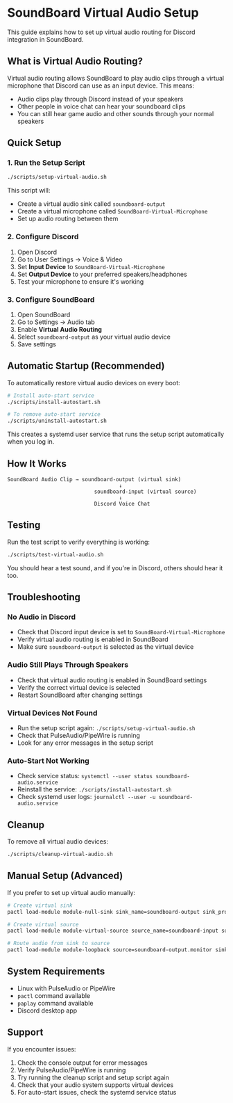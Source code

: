 # SoundBoard Virtual Audio Setup

This guide explains how to set up virtual audio routing for Discord integration in SoundBoard.

## What is Virtual Audio Routing?

Virtual audio routing allows SoundBoard to play audio clips through a virtual microphone that Discord can use as an input device. This means:

- Audio clips play through Discord instead of your speakers
- Other people in voice chat can hear your soundboard clips
- You can still hear game audio and other sounds through your normal speakers

## Quick Setup

### 1. Run the Setup Script

```bash
./scripts/setup-virtual-audio.sh
```

This script will:
- Create a virtual audio sink called `soundboard-output`
- Create a virtual microphone called `SoundBoard-Virtual-Microphone`
- Set up audio routing between them

### 2. Configure Discord

1. Open Discord
2. Go to User Settings → Voice & Video
3. Set **Input Device** to `SoundBoard-Virtual-Microphone`
4. Set **Output Device** to your preferred speakers/headphones
5. Test your microphone to ensure it's working

### 3. Configure SoundBoard

1. Open SoundBoard
2. Go to Settings → Audio tab
3. Enable **Virtual Audio Routing**
4. Select `soundboard-output` as your virtual audio device
5. Save settings

## Automatic Startup (Recommended)

To automatically restore virtual audio devices on every boot:

```bash
# Install auto-start service
./scripts/install-autostart.sh

# To remove auto-start service
./scripts/uninstall-autostart.sh
```

This creates a systemd user service that runs the setup script automatically when you log in.

## How It Works

```
SoundBoard Audio Clip → soundboard-output (virtual sink)
                                    ↓
                            soundboard-input (virtual source)
                                    ↓
                            Discord Voice Chat
```

## Testing

Run the test script to verify everything is working:

```bash
./scripts/test-virtual-audio.sh
```

You should hear a test sound, and if you're in Discord, others should hear it too.

## Troubleshooting

### No Audio in Discord
- Check that Discord input device is set to `SoundBoard-Virtual-Microphone`
- Verify virtual audio routing is enabled in SoundBoard
- Make sure `soundboard-output` is selected as the virtual device

### Audio Still Plays Through Speakers
- Check that virtual audio routing is enabled in SoundBoard settings
- Verify the correct virtual device is selected
- Restart SoundBoard after changing settings

### Virtual Devices Not Found
- Run the setup script again: `./scripts/setup-virtual-audio.sh`
- Check that PulseAudio/PipeWire is running
- Look for any error messages in the setup script

### Auto-Start Not Working
- Check service status: `systemctl --user status soundboard-audio.service`
- Reinstall the service: `./scripts/install-autostart.sh`
- Check systemd user logs: `journalctl --user -u soundboard-audio.service`

## Cleanup

To remove all virtual audio devices:

```bash
./scripts/cleanup-virtual-audio.sh
```

## Manual Setup (Advanced)

If you prefer to set up virtual audio manually:

```bash
# Create virtual sink
pactl load-module module-null-sink sink_name=soundboard-output sink_properties=device.description="SoundBoard-Output"

# Create virtual source
pactl load-module module-virtual-source source_name=soundboard-input source_properties=device.description="SoundBoard-Virtual-Microphone"

# Route audio from sink to source
pactl load-module module-loopback source=soundboard-output.monitor sink=soundboard-input
```

## System Requirements

- Linux with PulseAudio or PipeWire
- `pactl` command available
- `paplay` command available
- Discord desktop app

## Support

If you encounter issues:
1. Check the console output for error messages
2. Verify PulseAudio/PipeWire is running
3. Try running the cleanup script and setup script again
4. Check that your audio system supports virtual devices
5. For auto-start issues, check the systemd service status
